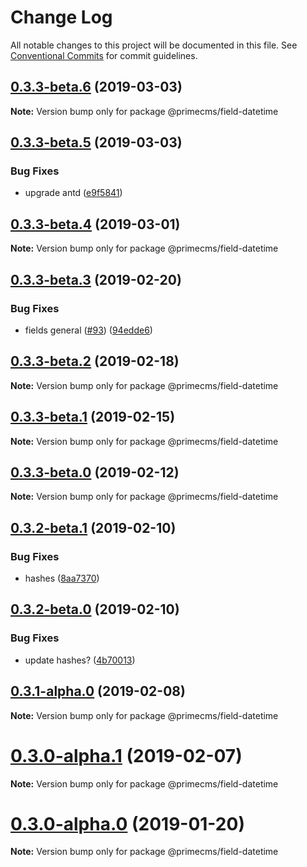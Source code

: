 # Change Log

All notable changes to this project will be documented in this file.
See [Conventional Commits](https://conventionalcommits.org) for commit guidelines.

## [0.3.3-beta.6](https://github.com/birkir/prime/tree/master/packages/prime-field-datetime/compare/v0.3.3-beta.5...v0.3.3-beta.6) (2019-03-03)

**Note:** Version bump only for package @primecms/field-datetime

## [0.3.3-beta.5](https://github.com/birkir/prime/tree/master/packages/prime-field-datetime/compare/v0.3.3-beta.4...v0.3.3-beta.5) (2019-03-03)

### Bug Fixes

- upgrade antd ([e9f5841](https://github.com/birkir/prime/tree/master/packages/prime-field-datetime/commit/e9f5841))

## [0.3.3-beta.4](https://github.com/birkir/prime/tree/master/packages/prime-field-datetime/compare/v0.3.3-beta.3...v0.3.3-beta.4) (2019-03-01)

**Note:** Version bump only for package @primecms/field-datetime

## [0.3.3-beta.3](https://github.com/birkir/prime/tree/master/packages/prime-field-datetime/compare/v0.3.3-beta.2...v0.3.3-beta.3) (2019-02-20)

### Bug Fixes

- fields general ([#93](https://github.com/birkir/prime/tree/master/packages/prime-field-datetime/issues/93)) ([94edde6](https://github.com/birkir/prime/tree/master/packages/prime-field-datetime/commit/94edde6))

## [0.3.3-beta.2](https://github.com/birkir/prime/tree/master/packages/prime-field-datetime/compare/v0.3.3-beta.1...v0.3.3-beta.2) (2019-02-18)

**Note:** Version bump only for package @primecms/field-datetime

## [0.3.3-beta.1](https://github.com/birkir/prime/tree/master/packages/prime-field-datetime/compare/v0.3.3-beta.0...v0.3.3-beta.1) (2019-02-15)

**Note:** Version bump only for package @primecms/field-datetime

## [0.3.3-beta.0](https://github.com/birkir/prime/tree/master/packages/prime-field-datetime/compare/v0.3.2-beta.9...v0.3.3-beta.0) (2019-02-12)

**Note:** Version bump only for package @primecms/field-datetime

## [0.3.2-beta.1](https://github.com/birkir/prime/tree/master/packages/prime-field-datetime/compare/v0.3.2-beta.0...v0.3.2-beta.1) (2019-02-10)

### Bug Fixes

- hashes ([8aa7370](https://github.com/birkir/prime/tree/master/packages/prime-field-datetime/commit/8aa7370))

## [0.3.2-beta.0](https://github.com/birkir/prime/tree/master/packages/prime-field-datetime/compare/v0.3.1-alpha.0...v0.3.2-beta.0) (2019-02-10)

### Bug Fixes

- update hashes? ([4b70013](https://github.com/birkir/prime/tree/master/packages/prime-field-datetime/commit/4b70013))

## [0.3.1-alpha.0](https://github.com/birkir/prime/tree/master/packages/prime-field-datetime/compare/v0.3.0-alpha.5...v0.3.1-alpha.0) (2019-02-08)

**Note:** Version bump only for package @primecms/field-datetime

# [0.3.0-alpha.1](https://github.com/birkir/prime/tree/master/packages/prime-field-datetime/compare/v0.3.0-alpha.0...v0.3.0-alpha.1) (2019-02-07)

**Note:** Version bump only for package @primecms/field-datetime

# [0.3.0-alpha.0](https://github.com/birkir/prime/tree/master/packages/prime-field-datetime/compare/v0.2.21...v0.3.0-alpha.0) (2019-01-20)

**Note:** Version bump only for package @primecms/field-datetime
